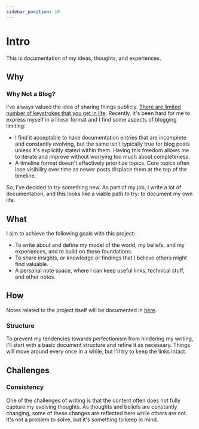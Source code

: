 ```yaml
---
sidebar_position: 10
---
```


# Intro

This is documentation of my ideas, thoughts, and experiences.

## Why

### Why Not a Blog?

I've always valued the idea of sharing things publicly. [There are limited number of keystrokes that you get in life](https://www.hanselman.com/blog/do-they-deserve-the-gift-of-your-keystrokes). Recently, it's been hard for me to express myself in a linear format and I find some aspects of blogging limiting:

- I find it acceptable to have documentation entries that are incomplete and constantly evolving, but the same isn't typically true for blog posts unless it's explicitly stated within them. Having this freedom allows me to iterate and improve without worrying too much about completeness.
- A timeline format doesn't effectively prioritize topics. Core topics often lose visibility over time as newer posts displace them at the top of the timeline.

So, I've decided to try something new. As part of my job, I write a lot of documentation, and this looks like a viable path to try: to document my own life.

## What

I aim to achieve the following goals with this project:

- To write about and define my model of the world, my beliefs, and my experiences, and to build on these foundations.
- To share insights, or knowledge or findings that I believe others might find valuable.
- A personal note space, where I can keep useful links, technical stuff, and other notes.

## How

Notes related to the project itself will be documented in [here](./0070-projects/010-public-notes.md).

### Structure

To prevent my tendencies towards perfectionism from hindering my writing, I'll start with a basic document structure and refine it as necessary. Things will move around every once in a while, but I'll try to keep the links intact.

## Challenges

### Consistency

One of the challenges of writing is that the content often does not fully capture my evolving thoughts. As thoughts and beliefs are constantly changing, some of these changes are reflected here while others are not. It's not a problem to solve, but it's something to keep in mind.
